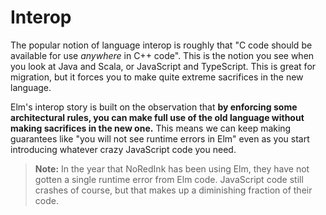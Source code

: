 # Interop

The popular notion of language interop is roughly that "C code should be available for use *anywhere* in C++ code". This is the notion you see when you look at Java and Scala, or JavaScript and TypeScript. This is great for migration, but it forces you to make quite extreme sacrifices in the new language.

Elm's interop story is built on the observation that **by enforcing some architectural rules, you can make full use of the old language without making sacrifices in the new one.** This means we can keep making guarantees like "you will not see runtime errors in Elm" even as you start introducing whatever crazy JavaScript code you need.

> **Note:** In the year that NoRedInk has been using Elm, they have not gotten a single runtime error from Elm code. JavaScript code still crashes of course, but that makes up a diminishing fraction of their code.
